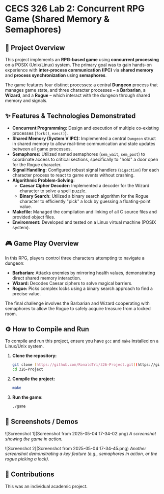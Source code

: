 # CECS 326 Lab 2: Concurrent RPG Game (Shared Memory & Semaphores)

## 🚀 Project Overview

This project implements an **RPG-based game** using **concurrent processing** on a POSIX (Unix/Linux) system. The primary goal was to gain hands-on experience with **inter-process communication (IPC)** via **shared memory** and **process synchronization** using **semaphores**.

The game features four distinct processes: a central **Dungeon** process that manages game state, and three character processes – a **Barbarian**, a **Wizard**, and a **Rogue** – which interact with the dungeon through shared memory and signals.

## ✨ Features & Technologies Demonstrated

* **Concurrent Programming:** Design and execution of multiple co-existing processes (`fork()`, `exec()`).
* **Shared Memory (System V IPC):** Implemented a central `Dungeon` struct in shared memory to allow real-time communication and state updates between all game processes.
* **Semaphores:** Utilized named semaphores (`sem_wait`, `sem_post`) to coordinate access to critical sections, specifically to "hold" a door open for the Rogue character.
* **Signal Handling:** Configured robust signal handlers (`sigaction`) for each character process to react to game events without crashing.
* **Algorithmic Problem-Solving:**
    * **Caesar Cipher Decoder:** Implemented a decoder for the Wizard character to solve a spell puzzle.
    * **Binary Search:** Utilized a binary search algorithm for the Rogue character to efficiently "pick" a lock by guessing a floating-point value.
* **Makefile:** Managed the compilation and linking of all C source files and provided object files.
* **Environment:** Developed and tested on a Linux virtual machine (POSIX system).

## 🎮 Game Play Overview

In this RPG, players control three characters attempting to navigate a dungeon:
* **Barbarian:** Attacks enemies by mirroring health values, demonstrating direct shared memory interaction.
* **Wizard:** Decodes Caesar ciphers to solve magical barriers.
* **Rogue:** Picks complex locks using a binary search approach to find a precise value.

The final challenge involves the Barbarian and Wizard cooperating with semaphores to allow the Rogue to safely acquire treasure from a locked room.

## ⚙️ How to Compile and Run

To compile and run this project, ensure you have `gcc` and `make` installed on a Linux/Unix system.

1.  **Clone the repository:**
    ```bash
    git clone [https://github.com/RonaldTri/326-Project.git](https://github.com/RonaldTri/326-Project.git)
    cd 326-Project
    ```
2.  **Compile the project:**
    ```bash
    make
    ```
3.  **Run the game:**
    ```bash
    ./game
    ```

## 📸 Screenshots / Demos

![Screenshot 1](Screenshot from 2025-05-04 17-34-02.png)
*A screenshot showing the game in action.*

![Screenshot 2](Screenshot from 2025-05-04 17-34-45.png)
*Another screenshot demonstrating a key feature (e.g., semaphores in action, or the rogue picking a lock).*

## 🤝 Contributions

This was an individual academic project.